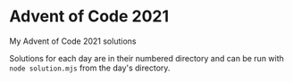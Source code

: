 # Advent of Code 2021
My Advent of Code 2021 solutions

Solutions for each day are in their numbered directory and can be run with `node solution.mjs` from the day's directory.